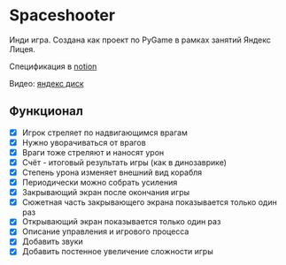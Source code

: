 # Spaceshooter

Инди игра. Создана как проект по PyGame в рамках занятий Яндекс Лицея.

Спецификация в [notion](https://ivy-tourmaline-c43.notion.site/Space-Shooter-aea4539e5f424cd0a35c0768e602f4cc)

Видео: [яндекс диск](https://disk.yandex.ru/i/CmimlOl_SwlDwA)

## Функционал

- [X] Игрок стреляет по надвигающимся врагам
- [X] Нужно уворачиваться от врагов
- [X] Враги тоже стреляют и наносят урон
- [X] Счёт - итоговый результать игры (как в динозаврике)
- [X] Степень урона изменяет внешний вид корабля
- [X] Периодически можно собрать усиления
- [X] Закрывающий экран после окончания игры
- [X] Сюжетная часть закрывающего экрана показывается только один раз
- [X] Открывающий экран показывается только один раз
- [X] Описание управления и игрового процесса
- [X] Добавить звуки
- [X] Добавить постенное увеличение сложности игры
